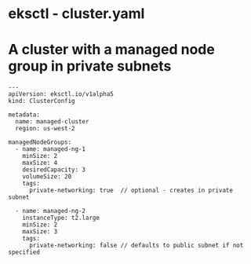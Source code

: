 
# eksctl - cluster.yaml
# A cluster with a managed node group in private subnets
```
---
apiVersion: eksctl.io/v1alpha5
kind: ClusterConfig

metadata:
  name: managed-cluster
  region: us-west-2

managedNodeGroups:
  - name: managed-ng-1
    minSize: 2
    maxSize: 4
    desiredCapacity: 3
    volumeSize: 20
    tags:
      private-networking: true  // optional - creates in private subnet

  - name: managed-ng-2
    instanceType: t2.large
    minSize: 2
    maxSize: 3
    tags:
      private-networking: false // defaults to public subnet if not specified

```